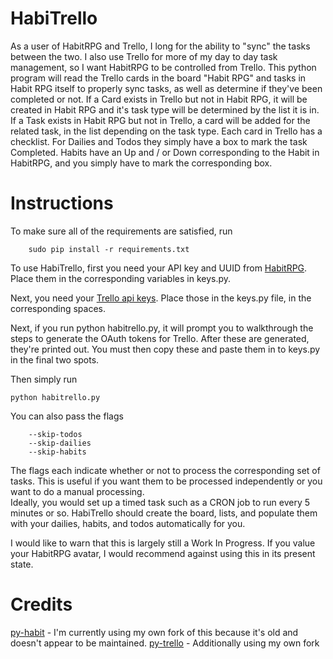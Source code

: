 HabiTrello
==========

As a user of HabitRPG and Trello, I long for the ability to "sync" the tasks between the two. 
I also use Trello for more of my day to day task management, so I want HabitRPG to be controlled from Trello. 
This python program will read the Trello cards in the board "Habit RPG" and tasks in Habit RPG itself to properly sync tasks, as well as determine if they've been completed or not.
If a Card exists in Trello but not in Habit RPG, it will be created in Habit RPG and it's task type will be determined by the list it is in.
If a Task exists in Habit RPG but not in Trello, a card will be added for the related task, in the list depending on the task type.
Each card in Trello has a checklist. For Dailies and Todos they simply have a box to mark the task Completed.
Habits have an Up and / or Down corresponding to the Habit in HabitRPG, and you simply have to mark the corresponding box.

Instructions
============

To make sure all of the requirements are satisfied, run  
```
    sudo pip install -r requirements.txt
```

To use HabiTrello, first you need your API key and UUID from [HabitRPG](https://habitrpg.com/#/options/settings/api). Place them in the corresponding variables in keys.py.

Next, you need your [Trello api keys](https://trello.com/1/appKey/generate). Place those in the keys.py file, in the corresponding spaces.

Next, if you run python habitrello.py, it will prompt you to walkthrough the steps to generate the OAuth tokens for Trello. After these are generated, they're printed out. You must then copy these and paste them in to keys.py in the final two spots.

Then simply run  
```
python habitrello.py
```

You can also pass the flags
```
    --skip-todos
    --skip-dailies
    --skip-habits
```
The flags each indicate whether or not to process the corresponding set of tasks. 
This is useful if you want them to be processed independently or you want to do a manual processing.  
Ideally, you would set up a timed task such as a CRON job to run every 5 minutes or so.
HabiTrello should create the board, lists, and populate them with your dailies, habits, and todos automatically
for you.

I would like to warn that this is largely still a Work In Progress. If you value your HabitRPG avatar, I would recommend against using this in its present state.

Credits
=======
[py-habit](https://github.com/elssar/pyhabit) - I'm currently using my own fork of this
because it's old and doesn't appear to be maintained.
[py-trello](https://github.com/sarumont/py-trello) - Additionally using my own fork
